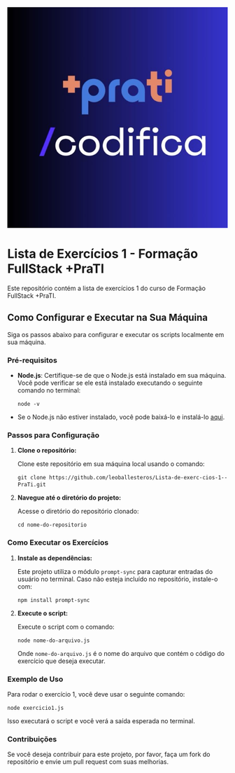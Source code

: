 <img src="https://github.com/leoballesteros/Lista-de-exerc-cios-1--PraTi/blob/main/assets/+PraTi.jpg?raw=true" alt="Imagem do Curso Formação FullStack +PraTI" width="600">

<h1>Lista de Exercícios 1 - Formação FullStack +PraTI</h1>

<p>Este repositório contém a lista de exercícios 1 do curso de Formação FullStack +PraTI.</p>

<h2>Como Configurar e Executar na Sua Máquina</h2>

<p>Siga os passos abaixo para configurar e executar os scripts localmente em sua máquina.</p>

<h3>Pré-requisitos</h3>

<ul>
    <li><strong>Node.js</strong>: Certifique-se de que o Node.js está instalado em sua máquina. 
        Você pode verificar se ele está instalado executando o seguinte comando no terminal:
        <pre><code>node -v</code></pre>
    </li>
    <li>Se o Node.js não estiver instalado, você pode baixá-lo e instalá-lo 
        <a href="https://nodejs.org/">aqui</a>.
    </li>
</ul>

<h3>Passos para Configuração</h3>

<ol>
    <li>
        <strong>Clone o repositório:</strong>
        <p>Clone este repositório em sua máquina local usando o comando:</p>
        <pre><code>git clone https://github.com/leoballesteros/Lista-de-exerc-cios-1--PraTi.git</code></pre>
    </li>
    <li>
        <strong>Navegue até o diretório do projeto:</strong>
        <p>Acesse o diretório do repositório clonado:</p>
        <pre><code>cd nome-do-repositorio</code></pre>
    </li>
</ol>

<h3>Como Executar os Exercícios</h3>

<ol>
    <li>
        <strong>Instale as dependências:</strong>
        <p>Este projeto utiliza o módulo <code>prompt-sync</code> para capturar entradas do usuário no terminal. Caso não esteja incluído no repositório, instale-o com:</p>
        <pre><code>npm install prompt-sync</code></pre>
    </li>
    <li>
        <strong>Execute o script:</strong>
        <p>Execute o script com o comando:</p>
        <pre><code>node nome-do-arquivo.js</code></pre>
        <p>Onde <code>nome-do-arquivo.js</code> é o nome do arquivo que contém o código do exercício que deseja executar.</p>
    </li>
</ol>

<h3>Exemplo de Uso</h3>

<p>Para rodar o exercício 1, você deve usar o seguinte comando:</p>
<pre><code>node exercicio1.js</code></pre>
<p>Isso executará o script e você verá a saída esperada no terminal.</p>

<h3>Contribuições</h3>

<p>Se você deseja contribuir para este projeto, por favor, faça um fork do repositório e envie um pull request com suas melhorias.</p>
